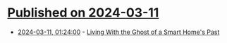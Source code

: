 # [Published on 2024-03-11](index.md)

* [2024-03-11, 01:24:00](https://soylentnews.org/article.pl?sid=24/03/08/1614254&from=rss) - [Living With the Ghost of a Smart Home's Past](https://soylentnews.org/article.pl?sid=24/03/08/1614254&from=rss)
